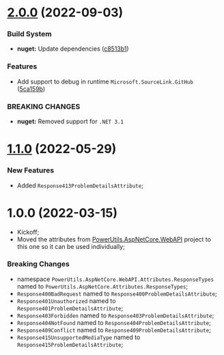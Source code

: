 # [2.0.0](https://github.com/TechNobre/PowerUtils.AspNetCore.ErrorHandler.ResponseTypes/compare/v1.1.0...v2.0.0) (2022-09-03)


### Build System

* **nuget:** Update dependencies ([c8513b1](https://github.com/TechNobre/PowerUtils.AspNetCore.ErrorHandler.ResponseTypes/commit/c8513b16d13a8ccc32a1276380896f95ccdb09fc))


### Features

* Add support to debug in runtime `Microsoft.SourceLink.GitHub` ([5ca159b](https://github.com/TechNobre/PowerUtils.AspNetCore.ErrorHandler.ResponseTypes/commit/5ca159bd99a6b3fe9c89afe0f734db84ebb5edf5))


### BREAKING CHANGES

* **nuget:** Removed support for `.NET 3.1`

# [1.1.0](https://github.com/TechNobre/PowerUtils.AspNetCore.ErrorHandler.ResponseTypes/compare/v1.0.0...v1.1.0) (2022-05-29)


### New Features

- Added `Response413ProblemDetailsAttribute`;




# 1.0.0 (2022-03-15)

- Kickoff;
- Moved the attributes from [PowerUtils.AspNetCore.WebAPI](https://github.com/TechNobre/PowerUtils.AspNetCore.WebAPI) project to this one so it can be used individually;


### Breaking Changes

- namespace `PowerUtils.AspNetCore.WebAPI.Attributes.ResponseTypes` named to `PowerUtils.AspNetCore.Attributes.ResponseTypes`;
- `Response400BadRequest` named to `Response400ProblemDetailsAttribute`;
- `Response401Unauthorized` named to `Response401ProblemDetailsAttribute`;
- `Response403Forbidden` named to `Response403ProblemDetailsAttribute`;
- `Response404NotFound` named to `Response404ProblemDetailsAttribute`;
- `Response409Conflict` named to `Response409ProblemDetailsAttribute`;
- `Response415UnsupportedMediaType` named to `Response415ProblemDetailsAttribute`;
